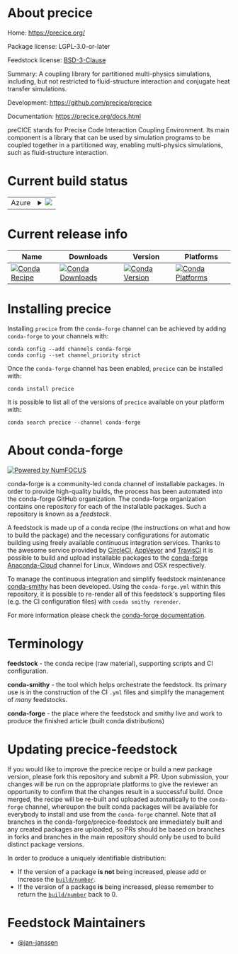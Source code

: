 About precice
=============

Home: https://precice.org/

Package license: LGPL-3.0-or-later

Feedstock license: [BSD-3-Clause](https://github.com/conda-forge/precice-feedstock/blob/master/LICENSE.txt)

Summary: A coupling library for partitioned multi-physics simulations, including, but not restricted to fluid-structure interaction and conjugate heat transfer simulations.

Development: https://github.com/precice/precice

Documentation: https://precice.org/docs.html

preCICE stands for Precise Code Interaction Coupling Environment. Its
main component is a library that can be used by simulation programs
to be coupled together in a partitioned way, enabling multi-physics
simulations, such as fluid-structure interaction.


Current build status
====================


<table>
    
  <tr>
    <td>Azure</td>
    <td>
      <details>
        <summary>
          <a href="https://dev.azure.com/conda-forge/feedstock-builds/_build/latest?definitionId=14555&branchName=master">
            <img src="https://dev.azure.com/conda-forge/feedstock-builds/_apis/build/status/precice-feedstock?branchName=master">
          </a>
        </summary>
        <table>
          <thead><tr><th>Variant</th><th>Status</th></tr></thead>
          <tbody><tr>
              <td>linux_64_mpimpichnumpy1.18python3.7.____cpython</td>
              <td>
                <a href="https://dev.azure.com/conda-forge/feedstock-builds/_build/latest?definitionId=14555&branchName=master">
                  <img src="https://dev.azure.com/conda-forge/feedstock-builds/_apis/build/status/precice-feedstock?branchName=master&jobName=linux&configuration=linux_64_mpimpichnumpy1.18python3.7.____cpython" alt="variant">
                </a>
              </td>
            </tr><tr>
              <td>linux_64_mpimpichnumpy1.18python3.8.____cpython</td>
              <td>
                <a href="https://dev.azure.com/conda-forge/feedstock-builds/_build/latest?definitionId=14555&branchName=master">
                  <img src="https://dev.azure.com/conda-forge/feedstock-builds/_apis/build/status/precice-feedstock?branchName=master&jobName=linux&configuration=linux_64_mpimpichnumpy1.18python3.8.____cpython" alt="variant">
                </a>
              </td>
            </tr><tr>
              <td>linux_64_mpimpichnumpy1.19python3.9.____cpython</td>
              <td>
                <a href="https://dev.azure.com/conda-forge/feedstock-builds/_build/latest?definitionId=14555&branchName=master">
                  <img src="https://dev.azure.com/conda-forge/feedstock-builds/_apis/build/status/precice-feedstock?branchName=master&jobName=linux&configuration=linux_64_mpimpichnumpy1.19python3.9.____cpython" alt="variant">
                </a>
              </td>
            </tr><tr>
              <td>linux_64_mpiopenmpinumpy1.18python3.7.____cpython</td>
              <td>
                <a href="https://dev.azure.com/conda-forge/feedstock-builds/_build/latest?definitionId=14555&branchName=master">
                  <img src="https://dev.azure.com/conda-forge/feedstock-builds/_apis/build/status/precice-feedstock?branchName=master&jobName=linux&configuration=linux_64_mpiopenmpinumpy1.18python3.7.____cpython" alt="variant">
                </a>
              </td>
            </tr><tr>
              <td>linux_64_mpiopenmpinumpy1.18python3.8.____cpython</td>
              <td>
                <a href="https://dev.azure.com/conda-forge/feedstock-builds/_build/latest?definitionId=14555&branchName=master">
                  <img src="https://dev.azure.com/conda-forge/feedstock-builds/_apis/build/status/precice-feedstock?branchName=master&jobName=linux&configuration=linux_64_mpiopenmpinumpy1.18python3.8.____cpython" alt="variant">
                </a>
              </td>
            </tr><tr>
              <td>linux_64_mpiopenmpinumpy1.19python3.9.____cpython</td>
              <td>
                <a href="https://dev.azure.com/conda-forge/feedstock-builds/_build/latest?definitionId=14555&branchName=master">
                  <img src="https://dev.azure.com/conda-forge/feedstock-builds/_apis/build/status/precice-feedstock?branchName=master&jobName=linux&configuration=linux_64_mpiopenmpinumpy1.19python3.9.____cpython" alt="variant">
                </a>
              </td>
            </tr><tr>
              <td>osx_64_mpimpichnumpy1.18python3.7.____cpython</td>
              <td>
                <a href="https://dev.azure.com/conda-forge/feedstock-builds/_build/latest?definitionId=14555&branchName=master">
                  <img src="https://dev.azure.com/conda-forge/feedstock-builds/_apis/build/status/precice-feedstock?branchName=master&jobName=osx&configuration=osx_64_mpimpichnumpy1.18python3.7.____cpython" alt="variant">
                </a>
              </td>
            </tr><tr>
              <td>osx_64_mpimpichnumpy1.18python3.8.____cpython</td>
              <td>
                <a href="https://dev.azure.com/conda-forge/feedstock-builds/_build/latest?definitionId=14555&branchName=master">
                  <img src="https://dev.azure.com/conda-forge/feedstock-builds/_apis/build/status/precice-feedstock?branchName=master&jobName=osx&configuration=osx_64_mpimpichnumpy1.18python3.8.____cpython" alt="variant">
                </a>
              </td>
            </tr><tr>
              <td>osx_64_mpimpichnumpy1.19python3.9.____cpython</td>
              <td>
                <a href="https://dev.azure.com/conda-forge/feedstock-builds/_build/latest?definitionId=14555&branchName=master">
                  <img src="https://dev.azure.com/conda-forge/feedstock-builds/_apis/build/status/precice-feedstock?branchName=master&jobName=osx&configuration=osx_64_mpimpichnumpy1.19python3.9.____cpython" alt="variant">
                </a>
              </td>
            </tr><tr>
              <td>osx_64_mpiopenmpinumpy1.18python3.7.____cpython</td>
              <td>
                <a href="https://dev.azure.com/conda-forge/feedstock-builds/_build/latest?definitionId=14555&branchName=master">
                  <img src="https://dev.azure.com/conda-forge/feedstock-builds/_apis/build/status/precice-feedstock?branchName=master&jobName=osx&configuration=osx_64_mpiopenmpinumpy1.18python3.7.____cpython" alt="variant">
                </a>
              </td>
            </tr><tr>
              <td>osx_64_mpiopenmpinumpy1.18python3.8.____cpython</td>
              <td>
                <a href="https://dev.azure.com/conda-forge/feedstock-builds/_build/latest?definitionId=14555&branchName=master">
                  <img src="https://dev.azure.com/conda-forge/feedstock-builds/_apis/build/status/precice-feedstock?branchName=master&jobName=osx&configuration=osx_64_mpiopenmpinumpy1.18python3.8.____cpython" alt="variant">
                </a>
              </td>
            </tr><tr>
              <td>osx_64_mpiopenmpinumpy1.19python3.9.____cpython</td>
              <td>
                <a href="https://dev.azure.com/conda-forge/feedstock-builds/_build/latest?definitionId=14555&branchName=master">
                  <img src="https://dev.azure.com/conda-forge/feedstock-builds/_apis/build/status/precice-feedstock?branchName=master&jobName=osx&configuration=osx_64_mpiopenmpinumpy1.19python3.9.____cpython" alt="variant">
                </a>
              </td>
            </tr>
          </tbody>
        </table>
      </details>
    </td>
  </tr>
</table>

Current release info
====================

| Name | Downloads | Version | Platforms |
| --- | --- | --- | --- |
| [![Conda Recipe](https://img.shields.io/badge/recipe-precice-green.svg)](https://anaconda.org/conda-forge/precice) | [![Conda Downloads](https://img.shields.io/conda/dn/conda-forge/precice.svg)](https://anaconda.org/conda-forge/precice) | [![Conda Version](https://img.shields.io/conda/vn/conda-forge/precice.svg)](https://anaconda.org/conda-forge/precice) | [![Conda Platforms](https://img.shields.io/conda/pn/conda-forge/precice.svg)](https://anaconda.org/conda-forge/precice) |

Installing precice
==================

Installing `precice` from the `conda-forge` channel can be achieved by adding `conda-forge` to your channels with:

```
conda config --add channels conda-forge
conda config --set channel_priority strict
```

Once the `conda-forge` channel has been enabled, `precice` can be installed with:

```
conda install precice
```

It is possible to list all of the versions of `precice` available on your platform with:

```
conda search precice --channel conda-forge
```


About conda-forge
=================

[![Powered by
NumFOCUS](https://img.shields.io/badge/powered%20by-NumFOCUS-orange.svg?style=flat&colorA=E1523D&colorB=007D8A)](https://numfocus.org)

conda-forge is a community-led conda channel of installable packages.
In order to provide high-quality builds, the process has been automated into the
conda-forge GitHub organization. The conda-forge organization contains one repository
for each of the installable packages. Such a repository is known as a *feedstock*.

A feedstock is made up of a conda recipe (the instructions on what and how to build
the package) and the necessary configurations for automatic building using freely
available continuous integration services. Thanks to the awesome service provided by
[CircleCI](https://circleci.com/), [AppVeyor](https://www.appveyor.com/)
and [TravisCI](https://travis-ci.com/) it is possible to build and upload installable
packages to the [conda-forge](https://anaconda.org/conda-forge)
[Anaconda-Cloud](https://anaconda.org/) channel for Linux, Windows and OSX respectively.

To manage the continuous integration and simplify feedstock maintenance
[conda-smithy](https://github.com/conda-forge/conda-smithy) has been developed.
Using the ``conda-forge.yml`` within this repository, it is possible to re-render all of
this feedstock's supporting files (e.g. the CI configuration files) with ``conda smithy rerender``.

For more information please check the [conda-forge documentation](https://conda-forge.org/docs/).

Terminology
===========

**feedstock** - the conda recipe (raw material), supporting scripts and CI configuration.

**conda-smithy** - the tool which helps orchestrate the feedstock.
                   Its primary use is in the construction of the CI ``.yml`` files
                   and simplify the management of *many* feedstocks.

**conda-forge** - the place where the feedstock and smithy live and work to
                  produce the finished article (built conda distributions)


Updating precice-feedstock
==========================

If you would like to improve the precice recipe or build a new
package version, please fork this repository and submit a PR. Upon submission,
your changes will be run on the appropriate platforms to give the reviewer an
opportunity to confirm that the changes result in a successful build. Once
merged, the recipe will be re-built and uploaded automatically to the
`conda-forge` channel, whereupon the built conda packages will be available for
everybody to install and use from the `conda-forge` channel.
Note that all branches in the conda-forge/precice-feedstock are
immediately built and any created packages are uploaded, so PRs should be based
on branches in forks and branches in the main repository should only be used to
build distinct package versions.

In order to produce a uniquely identifiable distribution:
 * If the version of a package **is not** being increased, please add or increase
   the [``build/number``](https://docs.conda.io/projects/conda-build/en/latest/resources/define-metadata.html#build-number-and-string).
 * If the version of a package **is** being increased, please remember to return
   the [``build/number``](https://docs.conda.io/projects/conda-build/en/latest/resources/define-metadata.html#build-number-and-string)
   back to 0.

Feedstock Maintainers
=====================

* [@jan-janssen](https://github.com/jan-janssen/)

